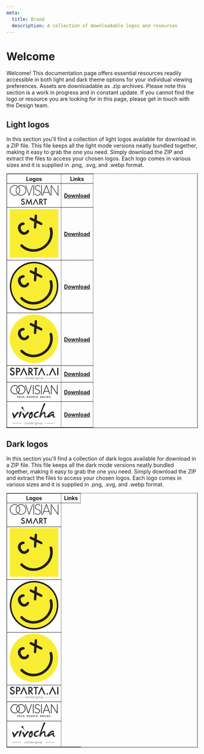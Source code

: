 ```yaml
---
meta:
  title: Brand
  description: A collection of downloadable logos and resources
---
```


# Welcome

Welcome! This documentation page offers essential resources readily accessible in both light and dark theme options for your individual viewing preferences. Assets are downloadable as .zip archives.
Please note this section is a work in progress and in constant update. If you cannot find the logo or resource you are looking for in this page, please get in touch with the Design team.

## Light logos

In this section you'll find a collection of light logos available for download in a ZIP file. This file keeps all the light mode versions neatly bundled together, making it easy to grab the one you need. Simply download the ZIP and extract the files to access your chosen logos. Each logo comes in various sizes and it is supplied in .png, .svg, and .webp format.

<table border="1">
        <thead>
            <tr>
                <th>Logos</th>
                <th>Links</th>
            </tr>
        </thead>
        <tbody>
        <tr>
                <th><img src="../../assets/logos/covisian-smart-128x52.png" alt="Covisian Smart" /></th>
                <th><a href="../../assets/logos/covisian-smart.zip">Download</a></th>
            </tr>
            <tr>
            <th><img src="../../assets/logos/cv-smile-cx-full-yellow-128x128.png" alt="Smile Square" /></th>
                <th><a href="../../assets/logos/cv-smile-cx-full-yellow.zip">Download</a></th>
            </tr>
            <tr>
            <th><img src="../../assets/logos/cv-smile-cx-128x128.png" alt="Smile CX" /></th>
            <th><a href="../../assets/logos/cv-smile-cx.zip">Download</a></th>
            </tr>
            <tr>
            <th><img src="../../assets/logos/cv-smile-cx-noborder-128x128.png" alt="Smile CX" /></th>
            <th><a href="../../assets/logos/cv-smile-cx-noborder.zip">Download</a></th>
            </tr>
            <tr>
            <th><img src="../../assets/logos/sparta-ai-128x33.png" alt="Smile CX" /></th>
            <th><a href="../../assets/logos/sparta-ai.zip">Download</a></th>
            </tr>
            <tr>
            <th><img src="../../assets/logos/covisian-tech-ppl-smile-128x40.png" alt="Smile CX" /></th>
            <th><a href="../../assets/logos/covisian-tech-ppl-smile.zip">Download</a></th>
            </tr>
            <tr>
            <th><img src="../../assets/logos/vivocha-covisian-raster-116x57.png" alt="Smile CX" /></th>
            <th><a href="../../assets/logos/vivocha.zip">Download</a></th>
            </tr>
        </tbody>
    </table>

## Dark logos

In this section you'll find a collection of dark logos available for download in a ZIP file. This file keeps all the dark mode versions neatly bundled together, making it easy to grab the one you need. Simply download the ZIP and extract the files to access your chosen logos. Each logo comes in various sizes and it is supplied in .png, .svg, and .webp format.

<table border="1">
        <thead>
            <tr>
                <th>Logos</th>
                <th>Links</th>
            </tr>
        </thead>
        <tbody>
        <tr>
                <th><img src="../../assets/logos/covisian-smart-128x52.png" alt="Covisian Smart" /></th>
            </tr>
            <tr>
            <th><img src="../../assets/logos/cv-smile-cx-full-yellow-128x128.png" alt="Smile Square" /></th>
            </tr>
            <tr>
            <th><img src="../../assets/logos/cv-smile-cx-128x128.png" alt="Smile CX" /></th>
            </tr>
            <tr>
            <th><img src="../../assets/logos/cv-smile-cx-noborder-128x128.png" alt="Smile CX No Border" /></th>
            </tr>
            <tr>
            <th><img src="../../assets/logos/sparta-ai-128x33.png" alt="Sparta AI" /></th>
            </tr>
            <tr>
            <th><img src="../../assets/logos/covisian-tech-ppl-smile-128x40.png" alt="Tech people Smiles" /></th>
            </tr>
            <tr>
            <th><img src="../../assets/logos/vivocha-covisian-raster-116x57.png" alt="Vivocha" /></th>
            </tr>
        </tbody>
    </table>

<script>
</script>

<style>
</style>
